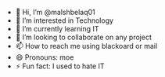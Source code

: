 - 👋 Hi, I’m @malshbelaq01
- 👀 I’m interested in Technology
- 🌱 I’m currently learning IT 
- 💞️ I’m looking to collaborate on any project
- 📫 How to reach me using blackoard or mail
- 😄 Pronouns: moe 
- ⚡ Fun fact: I used to hate IT 

<!---
malshbelaq01/malshbelaq01 is a ✨ special ✨ repository because its `README.md` (this file) appears on your GitHub profile.
You can click the Preview link to take a look at your changes.
--->
